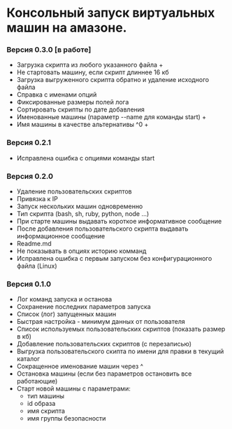 # Консольный запуск виртуальных машин на амазоне.

### Версия 0.3.0  [в работе]

   - Загрузка скрипта из любого указанного файла +
   - Не стартовать машину, если скрипт длиннее 16 кб
   - Загрузка выгруженного скрипта обратно и удаление исходного файла
   - Справка с именами опций
   - Фиксированные размеры полей лога
   - Сортировать скрипты по дате добавления
   - Именованные машины (параметр --name для команды start) +
   - Имя машины в качестве альтернативы ^0 +

### Версия 0.2.1

   - Исправлена ошибка с опциями команды start

### Версия 0.2.0 

   - Удаление пользовательских скриптов
   - Привязка к IP
   - Запуск нескольких машин одновременно
   - Тип скрипта (bash, sh, ruby, python, node ...)
   - При старте машины выдавать короткое информативное сообщение
   - После добавления пользовательского скрипта выдавать информационное сообщение
   - Readme.md
   - Не показывать в опциях историю комманд
   - Исправлена ошибка с первым запуском без конфигурационного файла (Linux)

### Версия 0.1.0
       
   - Лог команд запуска и останова
   - Сохранение последних параметров запуска
   - Список (лог) запущенных машин
   - Быстрая настройка - минимум данных от пользователя
   - Список используемых пользовательских скриптов (показать размер в кб)
   - Добавление пользовательских скриптов (с перезаписью)
   - Выгрузка пользовательского скипта по имени для правки в текущий каталог
   - Сокращенное именование машин через ^
   - Остановка машины (если без параметров остановить все работающие)
   - Старт новой машины с параметрами: 
     - тип машины 
     - id образа  
     - имя скрипта
     - имя группы безопасности
